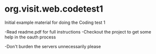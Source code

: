 # org.visit.web.codetest1
Initial example material for doing the Coding test 1


-Read readme.pdf for full instructions
-Checkout the project to get some help in the oauth process

-Don't burden the servers unnecessarily please

